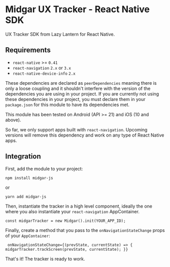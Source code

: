 # Midgar UX Tracker - React Native SDK

UX Tracker SDK from Lazy Lantern for React Native. 

## Requirements
 - `react-native` >= `0.41`
 - `react-navigation` `2.x` or `3.x`
 - `react-native-device-info` `2.x`
 
 These dependencies are declared as `peerDependencies` meaning there is only a loose coupling and it shouldn't interfere with the version of the dependencies you are using in your project. If you are currently not using these dependencies in your project, you must declare them in your `package.json` for this module to have its dependencies met.
 
 This module has been tested on Android (API >= 21) and iOS (10 and above).
 
 So far, we only support apps built with `react-navigation`. Upcoming versions will remove this dependency and work on any type of React Native apps.
 
 ## Integration
First, add the module to your project:

```$bash
npm install midgar-js
```

or

```$bash
yarn add midgar-js
```

Then, instantiate the tracker in a high level component, ideally the one where you also instantiate your `react-navigation` AppContainer.

```$javascript
const midgarTracker = new Midgar().init(YOUR_APP_ID);
```

Finally, create a method that you pass to the `onNavigationStateChange` props of your `AppContainer`:

```$javascript
 onNavigationStateChange={(prevState, currentState) => { midgarTracker.trackScreen(prevState, currentState); }}
```

That's it! The tracker is ready to work. 
